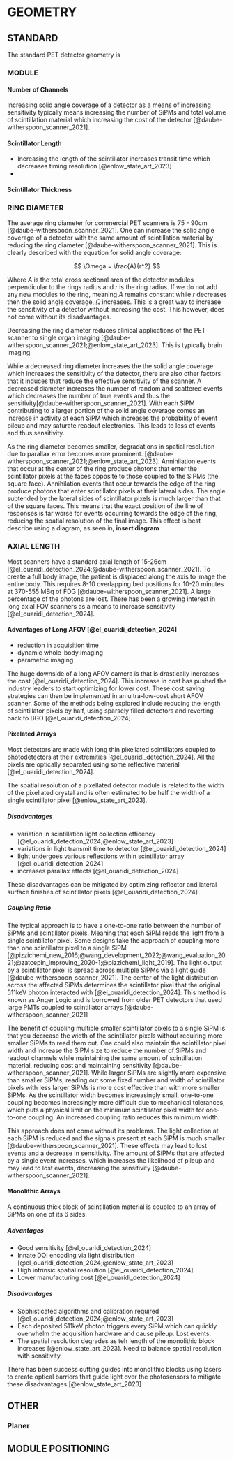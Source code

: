 # GEOMETRY

## STANDARD
The standard PET detector geometry is 

### MODULE

#### Number of Channels
Increasing solid angle coverage of a detector as a means of increasing sensitivity typically means increasing the number of SiPMs and total volume of scintillation material which increasing the cost of the detector [@daube-witherspoon_scanner_2021]. 

#### Scintillator Length
- Increasing the length of the scintillator increases transit time which decreases timing resolution [@enlow_state_art_2023]
- 

#### Scintillator Thickness

### RING DIAMETER

The average ring diameter for commercial PET scanners is 75 - 90cm [@daube-witherspoon_scanner_2021]. One can increase the solid angle coverage of a detector with the same amount of scintillation material by reducing the ring diameter [@daube-witherspoon_scanner_2021]. This is clearly described with the equation for solid angle coverage:

$$
\Omega = \frac{A}{r^2}
$$

Where $A$ is the total cross sectional area of the detector modules perpendicular to the rings radius and $r$ is the ring radius. If we do not add any new modules to the ring, meaning $A$ remains constant while $r$ decreases then the solid angle coverage, $\Omega$ increases. This is a great way to increase the sensitivity of a detector without increasing the cost. This however, does not come without its disadvantages.

Decreasing the ring diameter reduces clinical applications of the PET scanner to single organ imaging [@daube-witherspoon_scanner_2021;@enlow_state_art_2023]. This is typically brain imaging. 

While a decreased ring diameter increases the the solid angle coverage which increases the sensitivity of the detector, there are also other factors that it induces that reduce the effective sensitivity of the scanner. A decreased diameter increases the number of random and scattered events which decreases the number of true events and thus the sensitivity[@daube-witherspoon_scanner_2021]. With each SiPM contributing to a larger portion of the solid angle coverage comes an increase in activity at each SiPM which increases the probability of event pileup and may saturate readout electronics. This leads to loss of events and thus sensitivity.

As the ring diameter becomes smaller, degradations in spatial resolution due to parallax error becomes more prominent. [@daube-witherspoon_scanner_2021;@enlow_state_art_2023]. Annihilation events that occur at the center of the ring produce photons that enter the scintillator pixels at the faces opposite to those coupled to the SiPMs (the square face). Annihilation events that occur towards the edge of the ring produce photons that enter scintillator pixels at their lateral sides. The angle subtended by the lateral sides of scintillator pixels is much larger than that of the square faces. This means that the exact position of the line of responses is far worse for events occurring towards the edge of the ring, reducing the spatial resolution of the final image. This effect is best describe using a diagram, as seen in, **insert diagram**

### AXIAL LENGTH
Most scanners have a standard axial length of 15-26cm [@el_ouaridi_detection_2024;@daube-witherspoon_scanner_2021]. To create a full body image, the patient is displaced along the axis to image the entire body. This requires 8-10 overlapping bed positions for 10-20 minutes at 370-555 MBq of FDG [@daube-witherspoon_scanner_2021]. A large percentage of the photons are lost. There has been a growing interest in long axial FOV scanners as a means to increase sensitivity [@el_ouaridi_detection_2024]. 

#### Advantages of Long AFOV [@el_ouaridi_detection_2024]

- reduction in acquisition time
- dynamic whole-body imaging
- parametric imaging

The huge downside of a long AFOV camera is that is drastically increases the cost [@el_ouaridi_detection_2024]. This increase in cost has pushed the industry leaders to start optimizing for lower cost. These cost saving strategies can then be implemented in an ultra-low-cost short AFOV scanner. Some of the methods being explored include reducing the length of scintillator pixels by half, using sparsely filled detectors and reverting back to BGO [@el_ouaridi_detection_2024].

#### Pixelated Arrays
Most detectors are made with long thin pixellated scintillators coupled to photodetectors at their extremities [@el_ouaridi_detection_2024]. All the pixels are optically separated using some reflective material [@el_ouaridi_detection_2024].

The spatial resolution of a pixellated detector module is related to the width of the pixellated crystal and is often estimated to be half the width of a single scintillator pixel [@enlow_state_art_2023]. 

##### Disadvantages

- variation in scintillation light collection efficency [@el_ouaridi_detection_2024;@enlow_state_art_2023]
- variations in light transmit time to detector [@el_ouaridi_detection_2024]
- light undergoes various reflections within scintillator array [@el_ouaridi_detection_2024]
- increases parallax effects [@el_ouaridi_detection_2024]

These disadvantages can be mitigated by optimizing reflector and lateral surface finishes of scintillator pixels [@el_ouaridi_detection_2024]

##### Coupling Ratio
The typical approach is to have a one-to-one ratio between the number of SiPMs and scintillator pixels. Meaning that each SiPM reads the light from a single scintillator pixel. Some designs take the approach of coupling more than one scintillator pixel to a single SiPM [@pizzichemi_new_2016;@wang_development_2022;@wang_evaluation_2021;@zatcepin_improving_2020-1;@pizzichemi_light_2019]. The light output by a scintillator pixel is spread across multiple SiPMs via a light guide [@daube-witherspoon_scanner_2021]. The center of the light distribution across the affected SiPMs determines the scintillator pixel that the original 511keV photon interacted with [@el_ouaridi_detection_2024]. This method is known as Anger Logic and is borrowed from older PET detectors that used large PMTs coupled to scintillator arrays [@daube-witherspoon_scanner_2021] 

The benefit of coupling multiple smaller scintillator pixels to a single SiPM is that you decrease the width of the scintillator pixels without requiring more smaller SiPMs to read them out. One could also maintain the scintillator pixel width and increase the SiPM size to reduce the number of SiPMs and readout channels while maintaining the same amount of scintillation material, reducing cost and maintaining sensitivity [@daube-witherspoon_scanner_2021]. While larger SiPMs are slightly more expensive than smaller SiPMs, reading out some fixed number and width of scintillator pixels with less larger SiPMs is more cost effective than with more smaller SiPMs. As the scintillator width becomes increasingly small, one-to-one coupling becomes increasingly more difficult due to mechanical tolerances, which puts a physical limit on the minimum scintillator pixel width for one-to-one coupling. An increased coupling ratio reduces this minimum width.

This approach does not come without its problems. The light collection at each SiPM is reduced and the signals present at each SiPM is much smaller [@daube-witherspoon_scanner_2021]. These effects may lead to lost events and a decrease in sensitivity. The amount of SiPMs that are affected by a single event increases, which increases the likelihood of pileup and may lead to lost events, decreasing the sensitivity [@daube-witherspoon_scanner_2021].

#### Monolithic Arrays
A continuous thick block of scintillation material is coupled to an array of SiPMs on one of its 6 sides.

##### Advantages

- Good sensitivity [@el_ouaridi_detection_2024]
- Innate DOI encoding via light distribution [@el_ouaridi_detection_2024;@enlow_state_art_2023]
- High intrinsic spatial resolution [@el_ouaridi_detection_2024]
- Lower manufacturing cost [@el_ouaridi_detection_2024]

##### Disadvantages

- Sophisticated algorithms and calibration required [@el_ouaridi_detection_2024;@enlow_state_art_2023]
- Each deposited 511keV photon triggers every SiPM which can quickly overwhelm the acquisition hardware and cause pileup. Lost events.
- The spatial resolution degrades as teh length of the monolithic block increases [@enlow_state_art_2023]. Need to balance spatial resolution with sensitivity.

There has been success cutting guides into monolithic blocks using lasers to create optical barriers that guide light over the photosensors to mitigate these disadvantages [@enlow_state_art_2023]

## OTHER

### Planer

## MODULE POSITIONING